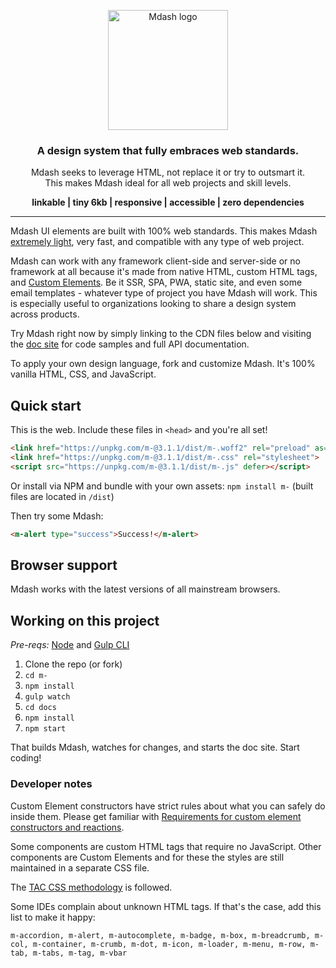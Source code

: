 <p align="center">
  <a href="http://m-docs.org">
    <img src="http://m-docs.org/img/m-logo.png" alt="Mdash logo" width="192">
  </a>
</p>
<h3 align="center">A design system that fully embraces web standards.</h3>
<p align="center">Mdash seeks to leverage HTML, not replace it or try to outsmart it.<br>This makes Mdash ideal for all web projects and skill levels.</p>
<p align="center"><strong>linkable | tiny 6kb | responsive | accessible | zero dependencies</strong></p>
<hr>

Mdash UI elements are built with 100% web standards. This makes Mdash [extremely light](https://m-docs.org/#performance), very fast, and compatible with any type of web project.

Mdash can work with any framework client-side and server-side or no framework at all because it's made from native HTML, custom HTML tags, and [Custom Elements](https://developer.mozilla.org/en-US/docs/Web/API/Window/customElements). Be it SSR, SPA, PWA, static site, and even some email templates - whatever type of project you have Mdash will work. This is especially useful to organizations looking to share a design system across products.

Try Mdash right now by simply linking to the CDN files below and visiting the [doc site](https://m-docs.org) for code samples and full API documentation. 

To apply your own design language, fork and customize Mdash. It's 100% vanilla HTML, CSS, and JavaScript.

## Quick start
This is the web. Include these files in `<head>` and you're all set!
```html
<link href="https://unpkg.com/m-@3.1.1/dist/m-.woff2" rel="preload" as="font" crossorigin>
<link href="https://unpkg.com/m-@3.1.1/dist/m-.css" rel="stylesheet">
<script src="https://unpkg.com/m-@3.1.1/dist/m-.js" defer></script>
```
Or install via NPM and bundle with your own assets: `npm install m-` (built files are located in `/dist`)

Then try some Mdash:
```html
<m-alert type="success">Success!</m-alert>
```

## Browser support
Mdash works with the latest versions of all mainstream browsers.

## Working on this project
_Pre-reqs:_ [Node](https://nodejs.org) and [Gulp CLI](https://gulpjs.com/docs/en/getting-started/quick-start)

1. Clone the repo (or fork)
1. `cd m-`
1. `npm install`
1. `gulp watch`
1. `cd docs`
1. `npm install`
1. `npm start`

That builds Mdash, watches for changes, and starts the doc site. Start coding!

### Developer notes
Custom Element constructors have strict rules about what you can safely do inside them. Please get familiar with [Requirements for custom element constructors and reactions](https://html.spec.whatwg.org/multipage/custom-elements.html#custom-element-conformance).

Some components are custom HTML tags that require no JavaScript. Other components are Custom Elements and for these the styles are still maintained in a separate CSS file.

The [TAC CSS methodology](https://jordanbrennan.hashnode.dev/tac-a-new-css-methodology) is followed.

Some IDEs complain about unknown HTML tags. If that's the case, add this list to make it happy:
```
m-accordion, m-alert, m-autocomplete, m-badge, m-box, m-breadcrumb, m-col, m-container, m-crumb, m-dot, m-icon, m-loader, m-menu, m-row, m-tab, m-tabs, m-tag, m-vbar
```
